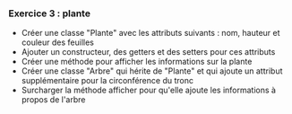 ### Exercice 3 : plante

- Créer une classe "Plante" avec les attributs suivants : nom, hauteur et couleur des feuilles
- Ajouter un constructeur, des getters et des setters pour ces attributs
- Créer une méthode pour afficher les informations sur la plante
- Créer une classe "Arbre" qui hérite de "Plante" et qui ajoute un attribut supplémentaire pour la circonférence du tronc
- Surcharger la méthode afficher pour qu'elle ajoute les informations à propos de l'arbre

